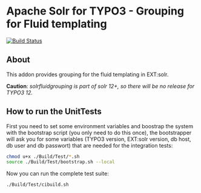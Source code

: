 # Apache Solr for TYPO3 - Grouping for Fluid templating

[![Build Status](https://github.com/TYPO3-Solr/ext-solrfluidgrouping/actions/workflows/ci.yml/badge.svg?branch=main)](https://github.com/TYPO3-Solr/ext-solrfluidgrouping/actions?query=branch:main)

## About

This addon provides grouping for the fluid templating in EXT:solr.

**Caution**: *solrfluidgrouping is part of solr 12+, so there will be no release for TYPO3 12.*


## How to run the UnitTests

First you need to set some environment variables and boostrap the system with the bootstrap script (you only need to do this once),
the bootstrapper will ask you for some variables (TYPO3 version, EXT:solr version, db host, db user and db passwort) that are needed
for the integration tests:

```bash
chmod u+x ./Build/Test/*.sh
source ./Build/Test/bootstrap.sh --local
```

Now you can run the complete test suite:

```bash
./Build/Test/cibuild.sh
```

